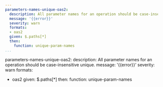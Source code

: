 ```yaml
---
parameters-names-unique-oas2:
  description: All parameter names for an operation should be case-insensitive unique.
  message: '{{error}}'
  severity: warn
  formats:
  - oas2
  given: $.paths[*]
  then:
    function: unique-param-names
...
```

parameters-names-unique-oas2:
  description: All parameter names for an operation should be case-insensitive unique.
  message: '{{error}}'
  severity: warn
  formats:
  - oas2
  given: $.paths[*]
  then:
    function: unique-param-names